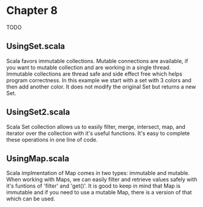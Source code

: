 # Chapter 8
TODO

## UsingSet.scala
Scala favors immutable collections. Mutable connections are available, if you want to mutable collection and are working in a single thread. Immutable collections are thread safe and side effect free which helps program correctness.  In this example we start with a set with 3 colors and then add another color. It does not modify the original Set but returns a new Set.

## UsingSet2.scala
Scala Set collection allows us to easily filter, merge, intersect, map, and iterator over the collection with it's useful functions. It's easy to complete these operations in one line of code.

## UsingMap.scala
Scala implmentation of Map comes in two types: immutable and mutable. When working with Maps, we can easily filter and retrieve values safely with it's funtions of 'filter' and 'get()'. It is good to keep in mind that Map is immutable and if you need to use a mutable Map, there is a version of that which can be used.
